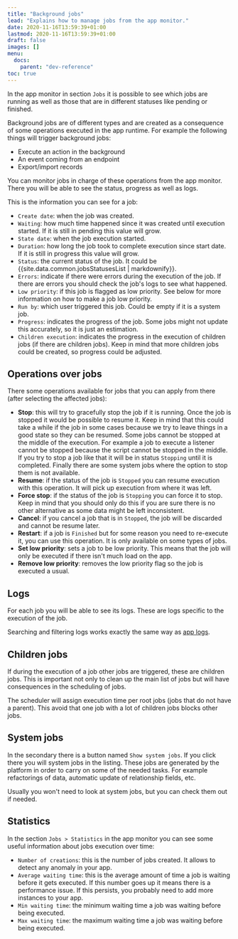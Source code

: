 ```yaml
---
title: "Background jobs"
lead: "Explains how to manage jobs from the app monitor."
date: 2020-11-16T13:59:39+01:00
lastmod: 2020-11-16T13:59:39+01:00
draft: false
images: []
menu:
  docs:
    parent: "dev-reference"
toc: true
---
```



In the app monitor in section `Jobs` it is possible to see which jobs are running as well as those
that are in different statuses like pending or finished.

Background jobs are of different types and are created as a consequence of some operations executed
in the app runtime. For example the following things will trigger background jobs:

- Execute an action in the background
- An event coming from an endpoint
- Export/import records

You can monitor jobs in charge of these operations from the app monitor. There you will be able to
see the status, progress as well as logs.

This is the information you can see for a job:

- `Create date`: when the job was created.
- `Waiting`: how much time happened since it was created until execution started. If it is still 
  in pending this value will grow.
- `State date`: when the job execution started.
- `Duration`: how long the job took to complete execution since start date. If it is still in
  progress this value will grow.
- `Status`: the current status of the job. It could be {{site.data.common.jobsStatusesList | markdownify}}.
- `Errors`: indicate if there were errors during the execution of the job. If there are errors you 
  should check the job's logs to see what happened.
- `Low priority`: if this job is flagged as low priority. See below for more information on how
  to make a job low priority.
- `Run by`: which user triggered this job. Could be empty if it is a system job.
- `Progress`: indicates the progress of the job. Some jobs might not update this accurately, so
  it is just an estimation.
- `Children execution`: indicates the progress in the execution of children jobs (if there are 
  children jobs). Keep in mind that more children jobs could be created, so progress could be 
  adjusted.
  
## Operations over jobs

There some operations available for jobs that you can apply from there (after selecting the
affected jobs):

- **Stop**: this will try to gracefully stop the job if it is running. Once the job is stopped
  it would be possible to resume it. Keep in mind that this could take a while if the job in some
  cases because we try to leave things in a good state so they can be resumed.
  Some jobs cannot be stopped at the middle of the execution. For example a job to execute a
  listener cannot be stopped because the script cannot be stopped in the middle. If you try to
  stop a job like that it will be in status `Stopping` until it is completed.
  Finally there are some system jobs where the option to stop them is not available.
- **Resume**: if the status of the job is `Stopped` you can resume execution with this operation.
  It will pick up execution from where it was left.
- **Force stop**: if the status of the job is `Stopping` you can force it to stop. Keep in mind
  that you should only do this if you are sure there is no other alternative as some data might
  be left inconsistent.
- **Cancel**: if you cancel a job that is in `Stopped`, the job will be discarded and cannot be
  resume later.
- **Restart**: if a job is `Finished` but for some reason you need to re-execute it, you can use
  this operation. It is only available on some types of jobs.
- **Set low priority**: sets a job to be low priority. This means that the job will only be executed
  if there isn't much load on the app.
- **Remove low priority**: removes the low priority flag so the job is executed a usual.

## Logs

For each job you will be able to see its logs. These are logs specific to the execution of the job.

Searching and filtering logs works exactly the same way as [app logs]({{site.baseurl}}/app-development-monitor-logs.html).

## Children jobs

If during the execution of a job other jobs are triggered, these are children jobs. This is important
not only to clean up the main list of jobs but will have consequences in the scheduling of jobs.

The scheduler will assign execution time per root jobs (jobs that do not have a parent). This avoid 
that one job with a lot of children jobs blocks other jobs.

## System jobs

In the secondary there is a button named `Show system jobs`. If you click there you will system jobs
in the listing. These jobs are generated by the platform in order to carry on some of the needed
tasks. For example refactorings of data, automatic update of relationship fields, etc.

Usually you won't need to look at system jobs, but you can check them out if needed.

## Statistics

In the section `Jobs > Statistics` in the app monitor you can see some useful information about jobs
execution over time:

- `Number of creations`: this is the number of jobs created. It allows to detect any anomaly in your app.
- `Average waiting time`: this is the average amount of time a job is waiting before it gets executed. If
  this number goes up it means there is a performance issue. If this persists, you probably need to add
  more instances to your app.
- `Min waiting time`: the minimum waiting time a job was waiting before being executed.
- `Max waiting time`: the maximum waiting time a job was waiting before being executed.